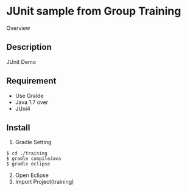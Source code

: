 JUnit sample from Group Training
====

Overview

## Description
JUnit Demo

## Requirement
- Use Gralde
- Java 1.7 over
- JUni4

## Install
1. Gradle Setting

```shell
$ cd ./training
$ gradle compileJava
$ gradle eclipse
```

2. Open Eclipse
3. Import Project(training)
